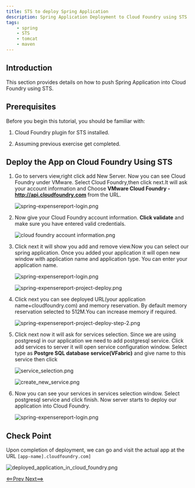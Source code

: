 ```yaml
---
title: STS to deploy Spring Application
description: Spring Application Deployment to Cloud Foundry using STS
tags:
    - spring
    - STS
    - tomcat
    - maven
---
```


## Introduction
This section provides details on how to push Spring Application into Cloud Foundry using STS.

## Prerequisites
Before you begin this tutorial, you should be familiar with:

1.  Cloud Foundry plugin for STS installed.

2.  Assuming previous exercise get completed.

## Deploy the App on Cloud Foundry Using STS
1.  Go to servers view,right click add New Server. Now you can see Cloud Foundry under VMware. Select Cloud Foundry,then click next.It will ask your account information and Choose **VMware Cloud Foundry - http://api.cloudfoundry.com** from the URL.

	![spring-expensereport-login.png](/images/spring_tutorial/cloud_foundry.png)

2.  Now give your Cloud Foundry account information. **Click validate** and make sure you have entered  valid credentials.

	![cloud foundry account information.png](/images/spring_tutorial/cloud_foundry_account.png)

3.  Click next it will show you add and remove view.Now you can select our spring application. Once you added your application it will open new window with application name and application type. You can enter your application name.

	![spring-expensereport-login.png](/images/spring_tutorial/cloud_foundry_project_deploy.png) 

	![spring-expensereport-project-deploy.png](/images/spring_tutorial/project_deploy_step2.png)

4.  Click next you can see deployed URL(your application name+cloudfoundry.com) and memory reservation. By default memory reservation selected to 512M.You can increase memory if required.

	![spring-expensereport-project-deploy-step-2.png](/images/spring_tutorial/project_deploy_step3.png)

5.  Click next now it will ask for services selection. Since we are using postgresql in our application we need to add postgresql service. Click add services to server it will open service configuration window. Select type as **Postgre SQL database service(VFabric)** and give name to this service then click 

	![service_selection.png](/images/spring_tutorial/service_selection.png)

	![create_new_service.png](/images/spring_tutorial/create_new_service.png)

6.  Now you can see your services in services selection window. Select postgresql service and click finish. Now server starts to deploy our application into Cloud Foundry.

	![spring-expensereport-login.png](/images/spring_tutorial/service_selection_1.png)

## Check Point
Upon completion of deployment, we can go and visit the actual app at the URL `[app-name].cloudfoundry.com]`

![deployed_application_in_cloud_foundry.png](/images/spring_tutorial/deployed_application_in_cloud_foundry.png)

[<==Prev      ](/frameworks/java/spring/expensereport-app-with-spring-security.html)              [        Next==>](/frameworks/java/spring/spring-app-deployment-using-VMC.html)
